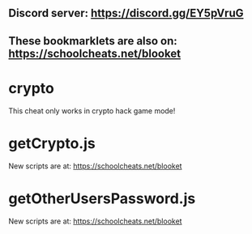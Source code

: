 ## **Discord server: https://discord.gg/EY5pVruG**

## **These bookmarklets are also on: https://schoolcheats.net/blooket**

# crypto

This cheat only works in crypto hack game mode!

# getCrypto.js

New scripts are at:
https://schoolcheats.net/blooket

# getOtherUsersPassword.js

New scripts are at:
https://schoolcheats.net/blooket
